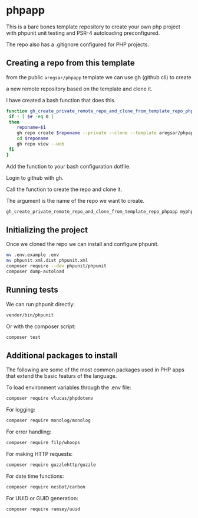 # phpapp

This is a bare bones template repository to create your own php project with phpunit unit testing and PSR-4 autoloading preconfigured.

The repo also has a .gitignore configured for PHP projects.

## Creating a repo from this template

from the public `aregsar/phpapp` template we can use gh (github cli) to create

a new remote repository based on the template and clone it.

I have created a bash function that does this.

```bash
function gh_create_private_remote_repo_and_clone_from_template_repo_phpapp() {
 if ! [ $# -eq 0 ]
 then
    reponame=$1
    gh repo create $reponame --private --clone --template aregsar/phpapp
    cd $reponame
    gh repo view --web
 fi
}
```

Add the function to your bash configuration dotfile.

Login to github with gh.

Call the function to create the repo and clone it.

The argument is the name of the repo we want to create.

```bash
gh_create_private_remote_repo_and_clone_from_template_repo_phpapp myphpapp
```

## Initializing the project

Once we cloned the repo we can install and configure phpunit.

```bash
mv .env.example .env
mv phpunit.xml.dist phpunit.xml
composer require --dev phpunit/phpunit
composer dump-autoload
```

## Running tests

We can run phpunit directly:

```bash
vendor/bin/phpunit
```

Or with the composer script:

```bash
composer test
```

## Additional packages to install

The following are some of the most common packages used in PHP apps that extend the basic featurs of the language.

To load environment variables through the .env file:

```bash
composer require vlucas/phpdotenv
```

For logging:

```bash
composer require monolog/monolog
```

For error handling:

```bash
composer require filp/whoops
```

For making HTTP requests:

```bash
composer require guzzlehttp/guzzle
```

For date time functions:

```bash
composer require nesbot/carbon
```

For UUID or GUID generation:

```bash
composer require ramsey/uuid
```
